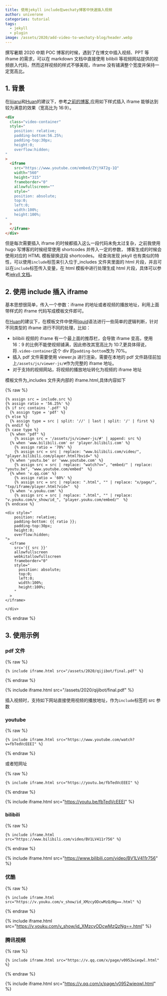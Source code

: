 ```yaml
---
title: 使用jekyll include在wechaty博客中快速插入视频
author: univerone
categories: tutorial
tags:
  - jekyll
  - plugin
image: /assets/2020/add-video-to-wechaty-blog/header.webp
---
```


撰写暑期 2020 中期 POC 博客的时候，遇到了在博文中插入视频、PPT 等 iframe 的需求，可以在 markdown 文档中直接使用 bilibili 等视频网站提供的视频嵌入代码，然而这样视频的样式不够美观，iframe 没有铺满整个宽度并保持一定宽高比。

## 1. 背景

在[lijiarui](https://wechaty.js.org/contributors/lijiarui/)和[Huan](https://wechaty.js.org/contributors/huan/)的建议下，参考[之前的博客](https://wechaty.js.org/2020/05/19/qnamaker-juzi-bot-for-investors-rui/),应用如下样式插入 iframe 能够达到较为满意的效果（宽高比为 16:9）。

```html
<div
  class="video-container"
  style="
    position: relative;
    padding-bottom:56.25%;
    padding-top:30px;
    height:0;
    overflow:hidden;
"
>
  <iframe
    src="https://www.youtube.com/embed/ZYjYAT2g-1Q"
    width="560"
    height="315"
    frameborder="0"
    allowfullscreen=""
    style="
    position: absolute;
    top:0;
    left:0;
    width:100%;
    height:100%;
"
  >
  </iframe>
</div>
```

但是每次需要插入 iframe 的时候都插入这么一段代码未免太过复杂，之前我使用 hugo 写博客的时候经常使用 shortcodes 并传入一定的参数，
博客生成的时候会使用对应的 HTML 模板替换这段 shortcodes。
经查询发现 jekyll 也有类似的特性，可以使用`include`标签来引入位于\_includes 文件夹里面的 html 片段，并且可以在`include`标签传入变量，在 html 模板中进行处理生成 html 片段，具体可以参考[jekyll 文档](https://jekyllrb.com/docs/includes/)。

## 2. 使用 include 插入 iframe

基本思想很简单，传入一个参数：iframe 的地址或者视频的播放地址，利用上面带样式的 iframe 代码写成模板文件即可。

在[Huan](https://wechaty.js.org/contributors/huan/)的建议下，在模板文件中使用[liquid](https://shopify.github.io/liquid/)语法进行一些简单的逻辑判断，针对不同类型的 iframe 进行不同的处理，比如：

- bilibili 视频的 iframe 有一个最上面的推荐栏，会导致 iframe 变高，使用 16：9 的比例不能使视频铺满，因此修改其宽高比为 10:7,更具体得说，将`.video-container`这个 div 的`padding-bottom`改为 70%。
- 插入 pdf 文件需要使用 viewer.js 进行渲染，需要在本地的 pdf 文件路径前加上`/assets/js/viewer-js/#`作为完整的 iframe 地址。
- 对于支持的视频网站，将视频的播放地址转化为视频的 iframe 地址

模板文件为\_includes 文件夹内部的 iframe.html,具体内容如下

{% raw %}

```liquid
{% assign src = include.src %}
{% assign ratio = '56.25%' %}
{% if src contains '.pdf' %}
  {% assign type = 'pdf' %}
{% else %}
  {% assign type = src | split: '//' | last | split: '/' | first %}
{% endif %}
{% case type %}
  {% when "pdf" %}
    {% assign src = '/assets/js/viewer-js/#' | append: src %}
  {% when 'www.bilibili.com' or 'player.bilibili.com' %}
    {% assign ratio = '70%' %}
    {% assign src = src | replace: "www.bilibili.com/video/", "player.bilibili.com/player.html?bvid=" %}
  {% when 'youtu.be' or 'www.youtube.com' %}
    {% assign src = src | replace: "watch?v=", "embed/" | replace: "youtu.be", "www.youtube.com/embed"  %}
  {% when 'v.qq.com' %}
    {% assign ratio = '60%' %}
    {% assign src = src | replace: ".html", "" | replace: "x/page/", "txp/iframe/player.html?vid="  %}
  {% when 'v.youku.com' %}
    {% assign src = src | replace: ".html", "" | replace: "v.youku.com/v_show/id_", "player.youku.com/embed/"  %}
{% endcase %}

<div style="
    position: relative;
    padding-bottom: {{ ratio }};
    padding-top:30px;
    height:0;
    overflow:hidden;
">
  <iframe
    src='{{ src }}'
    allowfullscreen
    webkitallowfullscreen
    frameborder="0"
    style="
      position: absolute;
      top:0;
      left:0;
      width:100%;
      height:100%;
    "
  >
</iframe>

</div>
```

{% endraw %}

## 3. 使用示例

### pdf 文件

{% raw %}

```liquid
{% include iframe.html src="/assets/2020/qijibot/final.pdf" %}
```

{% endraw %}

{% include iframe.html src="/assets/2020/qijibot/final.pdf" %}

插入视频时，支持如下网站直接使用视频的播放地址，作为`include`标签的 src 参数

### youtube

{% raw %}

```liquid
{% include iframe.html src="https://www.youtube.com/watch?v=fbTedVcEEEI" %}
```

{% endraw %}

或者短网址

{% raw %}

```liquid
{% include iframe.html src="https://youtu.be/fbTedVcEEEI" %}
```

{% endraw %}

{% include iframe.html src="https://youtu.be/fbTedVcEEEI" %}

### bilibili

{% raw %}

```liquid
{% include iframe.html src="https://www.bilibili.com/video/BV1LV411r756" %}
```

{% endraw %}

{% include iframe.html src="https://www.bilibili.com/video/BV1LV411r756" %}

### 优酷

{% raw %}

```liquid
{% include iframe.html src="https://v.youku.com/v_show/id_XMzcyODcwMzQzNg==.html" %}
```

{% endraw %}

{% include iframe.html src="https://v.youku.com/v_show/id_XMzcyODcwMzQzNg==.html" %}

### 腾讯视频

{% raw %}

```liquid
{% include iframe.html src="https://v.qq.com/x/page/v0952wieqwl.html" %}
```

{% endraw %}

{% include iframe.html src="https://v.qq.com/x/page/v0952wieqwl.html" %}
